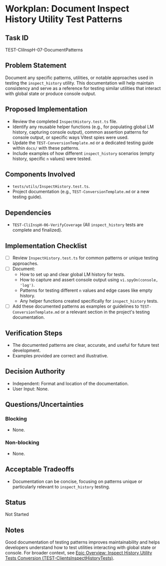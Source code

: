 # Workplan: Document Inspect History Utility Test Patterns

## Task ID
TEST-CliInspH-07-DocumentPatterns

## Problem Statement
Document any specific patterns, utilities, or notable approaches used in testing the `inspect_history` utility. This documentation will help maintain consistency and serve as a reference for testing similar utilities that interact with global state or produce console output.

## Proposed Implementation
- Review the completed `InspectHistory.test.ts` file.
- Identify any reusable helper functions (e.g., for populating global LM history, capturing console output), common assertion patterns for console output, or specific ways Vitest spies were used.
- Update the `TEST-ConversionTemplate.md` or a dedicated testing guide within `docs/` with these patterns.
- Include examples of how different `inspect_history` scenarios (empty history, specific `n` values) were tested.

## Components Involved
- `tests/utils/InspectHistory.test.ts`.
- Project documentation (e.g., `TEST-ConversionTemplate.md` or a new testing guide).

## Dependencies
- `TEST-CliInspH-06-VerifyCoverage` (All `inspect_history` tests are complete and finalized).

## Implementation Checklist
- [ ] Review `InspectHistory.test.ts` for common patterns or unique testing approaches.
- [ ] Document:
    - How to set up and clear global LM history for tests.
    - How to capture and assert console output using `vi.spyOn(console, 'log')`.
    - Patterns for testing different `n` values and edge cases like empty history.
    - Any helper functions created specifically for `inspect_history` tests.
- [ ] Add these documented patterns as examples or guidelines to `TEST-ConversionTemplate.md` or a relevant section in the project's testing documentation.

## Verification Steps
- The documented patterns are clear, accurate, and useful for future test development.
- Examples provided are correct and illustrative.

## Decision Authority
- Independent: Format and location of the documentation.
- User Input: None.

## Questions/Uncertainties
### Blocking
- None.
### Non-blocking
- None.

## Acceptable Tradeoffs
- Documentation can be concise, focusing on patterns unique or particularly relevant to `inspect_history` testing.

## Status
Not Started

## Notes
Good documentation of testing patterns improves maintainability and helps developers understand how to test utilities interacting with global state or console.
For broader context, see [Epic Overview: Inspect History Utility Tests Conversion (TEST-ClientsInspectHistoryTests)](../../docs/planning/workplans/TEST-ClientsInspectHistoryTests.md).